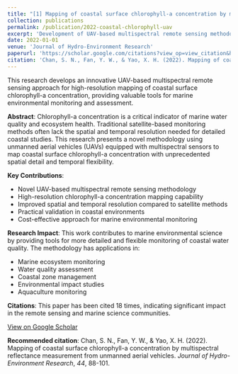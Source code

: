 ```yaml
---
title: "[1] Mapping of coastal surface chlorophyll-a concentration by multispectral reflectance measurement from unmanned aerial vehicles"
collection: publications
permalink: /publication/2022-coastal-chlorophyll-uav
excerpt: 'Development of UAV-based multispectral remote sensing methodology for mapping coastal surface chlorophyll-a concentration with high spatial and temporal resolution.'
date: 2022-01-01
venue: 'Journal of Hydro-Environment Research'
paperurl: 'https://scholar.google.com/citations?view_op=view_citation&hl=en&user=YguEIS4AAAAJ&citation_for_view=YguEIS4AAAAJ:u5HHmVD_uO8C'
citation: 'Chan, S. N., Fan, Y. W., & Yao, X. H. (2022). Mapping of coastal surface chlorophyll-a concentration by multispectral reflectance measurement from unmanned aerial vehicles. <i>Journal of Hydro-Environment Research</i>, <i>44</i>, 88-101.'
---
```


This research develops an innovative UAV-based multispectral remote sensing approach for high-resolution mapping of coastal surface chlorophyll-a concentration, providing valuable tools for marine environmental monitoring and assessment.

**Abstract**: Chlorophyll-a concentration is a critical indicator of marine water quality and ecosystem health. Traditional satellite-based monitoring methods often lack the spatial and temporal resolution needed for detailed coastal studies. This research presents a novel methodology using unmanned aerial vehicles (UAVs) equipped with multispectral sensors to map coastal surface chlorophyll-a concentration with unprecedented spatial detail and temporal flexibility.

**Key Contributions**:
- Novel UAV-based multispectral remote sensing methodology
- High-resolution chlorophyll-a concentration mapping capability
- Improved spatial and temporal resolution compared to satellite methods
- Practical validation in coastal environments
- Cost-effective approach for marine environmental monitoring

**Research Impact**: This work contributes to marine environmental science by providing tools for more detailed and flexible monitoring of coastal water quality. The methodology has applications in:
- Marine ecosystem monitoring
- Water quality assessment
- Coastal zone management
- Environmental impact studies
- Aquaculture monitoring

**Citations**: This paper has been cited 18 times, indicating significant impact in the remote sensing and marine science communities.

[View on Google Scholar](https://scholar.google.com/citations?view_op=view_citation&hl=en&user=YguEIS4AAAAJ&citation_for_view=YguEIS4AAAAJ:u5HHmVD_uO8C)

**Recommended citation**: Chan, S. N., Fan, Y. W., & Yao, X. H. (2022). Mapping of coastal surface chlorophyll-a concentration by multispectral reflectance measurement from unmanned aerial vehicles. *Journal of Hydro-Environment Research*, *44*, 88-101.